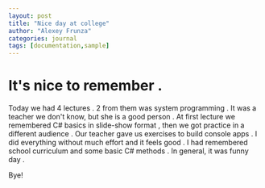 ```yaml
---
layout: post
title: "Nice day at college"
author: "Alexey Frunza"
categories: journal
tags: [documentation,sample]
---
```


# It's nice to remember .

Today we had 4 lectures . 2 from them was system programming . It was a teacher we don't know, but she is a good person . At first lecture we remembered C# basics in slide-show format , then we got practice in a different audience . Our teacher gave us exercises to build console apps . I did everything without much effort and it feels good . I had remembered school curriculum and some basic C# methods . In general, it was funny day .
 
Bye!